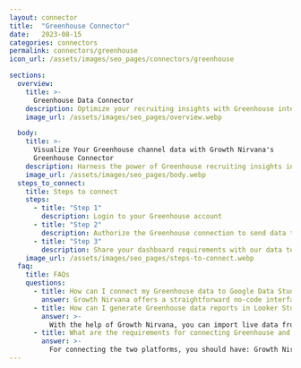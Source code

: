 ```yaml
---
layout: connector
title:  "Greenhouse Connector"
date:   2023-08-15
categories: connectors
permalink: connectors/greenhouse
icon_url: /assets/images/seo_pages/connectors/greenhouse

sections:
  overview:
    title: >-
      Greenhouse Data Connector
    description: Optimize your recruiting insights with Greenhouse integration. Seamlessly merge recruiting data from Greenhouse with Looker Studio's analytical capabilities, unlocking insights that drive hiring strategies, candidate experiences, and operational excellence.
    image_url: /assets/images/seo_pages/overview.webp

  body:
    title: >-
      Visualize Your Greenhouse channel data with Growth Nirvana's
      Greenhouse Connector
    description: Harness the power of Greenhouse recruiting insights integrated into Looker Studio for strategic hiring decisions.
    image_url: /assets/images/seo_pages/body.webp
  steps_to_connect:
    title: Steps to connect
    steps:
      - title: "Step 1"
        description: Login to your Greenhouse account
      - title: "Step 2"
        description: Authorize the Greenhouse connection to send data to Growth Nirvana
      - title: "Step 3"
        description: Share your dashboard requirements with our data team. We will build the report for you.
    image_url: /assets/images/seo_pages/steps-to-connect.webp
  faq:
    title: FAQs
    questions:
      - title: How can I connect my Greenhouse data to Google Data Studio/Looker Studio?
        answer: Growth Nirvana offers a straightforward no-code interface to connect to Greenhouse data sources.
      - title: How can I generate Greenhouse data reports in Looker Studio?
        answer: >-
          With the help of Growth Nirvana, you can import live data from Greenhouse into Looker Studio. These data can be viewed in charts, tables, and dashboards to generate branded reports that can be shared instantly.
      - title: What are the requirements for connecting Greenhouse and Looker Studio?
        answer: >-
          For connecting the two platforms, you should have: Growth Nirvana Account and Greenhouse Ads Account
---
```


